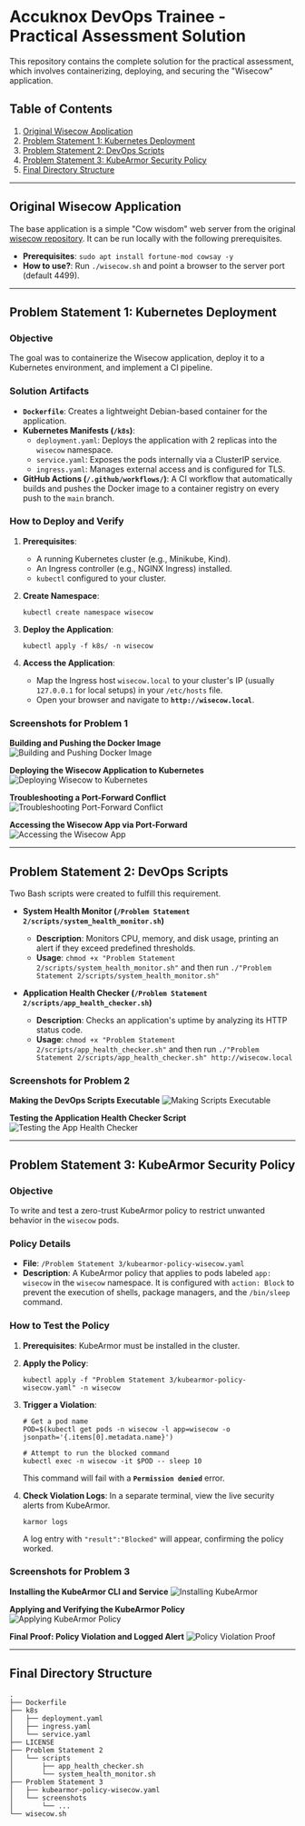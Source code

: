 # Accuknox DevOps Trainee - Practical Assessment Solution

This repository contains the complete solution for the practical assessment, which involves containerizing, deploying, and securing the "Wisecow" application.

## Table of Contents
1. [Original Wisecow Application](#original-wisecow-application)
2. [Problem Statement 1: Kubernetes Deployment](#problem-statement-1-kubernetes-deployment)
3. [Problem Statement 2: DevOps Scripts](#problem-statement-2-devops-scripts)
4. [Problem Statement 3: KubeArmor Security Policy](#problem-statement-3-kubearmor-security-policy)
5. [Final Directory Structure](#final-directory-structure)

---

## Original Wisecow Application

The base application is a simple "Cow wisdom" web server from the original [wisecow repository](https://github.com/nyrahul/wisecow). It can be run locally with the following prerequisites.

* **Prerequisites**: `sudo apt install fortune-mod cowsay -y`
* **How to use?**: Run `./wisecow.sh` and point a browser to the server port (default 4499).

---

## Problem Statement 1: Kubernetes Deployment

### Objective
The goal was to containerize the Wisecow application, deploy it to a Kubernetes environment, and implement a CI pipeline.

### Solution Artifacts
* **`Dockerfile`**: Creates a lightweight Debian-based container for the application.
* **Kubernetes Manifests (`/k8s`)**:
    * `deployment.yaml`: Deploys the application with 2 replicas into the `wisecow` namespace.
    * `service.yaml`: Exposes the pods internally via a ClusterIP service.
    * `ingress.yaml`: Manages external access and is configured for TLS.
* **GitHub Actions (`/.github/workflows/`)**: A CI workflow that automatically builds and pushes the Docker image to a container registry on every push to the `main` branch.

### How to Deploy and Verify
1.  **Prerequisites**:
    * A running Kubernetes cluster (e.g., Minikube, Kind).
    * An Ingress controller (e.g., NGINX Ingress) installed.
    * `kubectl` configured to your cluster.

2.  **Create Namespace**:
    ```shell
    kubectl create namespace wisecow
    ```

3.  **Deploy the Application**:
    ```shell
    kubectl apply -f k8s/ -n wisecow
    ```

4.  **Access the Application**:
    * Map the Ingress host `wisecow.local` to your cluster's IP (usually `127.0.0.1` for local setups) in your `/etc/hosts` file.
    * Open your browser and navigate to **`http://wisecow.local`**.

### Screenshots for Problem 1

**Building and Pushing the Docker Image**
![Building and Pushing Docker Image](https://github.com/mdazamdevops/wisecow/raw/main/screenshots/Building%20and%20Pushing%20the%20Docker%20Image.png)

**Deploying the Wisecow Application to Kubernetes**
![Deploying Wisecow to Kubernetes](https://github.com/mdazamdevops/wisecow/raw/main/screenshots/Deploying%20the%20Wisecow%20Application%20to%20Kubernetes.png)

**Troubleshooting a Port-Forward Conflict**
![Troubleshooting Port-Forward Conflict](https://github.com/mdazamdevops/wisecow/raw/main/screenshots/Troubleshooting%20a%20Port-Forward%20Conflict.png)

**Accessing the Wisecow App via Port-Forward**
![Accessing the Wisecow App](https://github.com/mdazamdevops/wisecow/raw/main/screenshots/Accessing%20the%20Wisecow%20App%20via%20Port-Forward.png)

---

## Problem Statement 2: DevOps Scripts

Two Bash scripts were created to fulfill this requirement.

* **System Health Monitor (`/Problem Statement 2/scripts/system_health_monitor.sh`)**
    * **Description**: Monitors CPU, memory, and disk usage, printing an alert if they exceed predefined thresholds.
    * **Usage**: `chmod +x "Problem Statement 2/scripts/system_health_monitor.sh"` and then run `./"Problem Statement 2/scripts/system_health_monitor.sh"`

* **Application Health Checker (`/Problem Statement 2/scripts/app_health_checker.sh`)**
    * **Description**: Checks an application's uptime by analyzing its HTTP status code.
    * **Usage**: `chmod +x "Problem Statement 2/scripts/app_health_checker.sh"` and then run `./"Problem Statement 2/scripts/app_health_checker.sh" http://wisecow.local`

### Screenshots for Problem 2

**Making the DevOps Scripts Executable**
![Making Scripts Executable](https://github.com/mdazamdevops/wisecow/raw/main/Problem%20Statement%202/scripts/screenshots/Making%20the%20DevOps%20Scripts%20Executable.png)

**Testing the Application Health Checker Script**
![Testing the App Health Checker](https://github.com/mdazamdevops/wisecow/raw/main/Problem%20Statement%202/scripts/screenshots/Testing%20the%20Application%20Health%20Checker%20Script.png)

---

## Problem Statement 3: KubeArmor Security Policy

### Objective
To write and test a zero-trust KubeArmor policy to restrict unwanted behavior in the `wisecow` pods.

### Policy Details
* **File**: `/Problem Statement 3/kubearmor-policy-wisecow.yaml`
* **Description**: A KubeArmor policy that applies to pods labeled `app: wisecow` in the `wisecow` namespace. It is configured with `action: Block` to prevent the execution of shells, package managers, and the `/bin/sleep` command.

### How to Test the Policy
1.  **Prerequisites**: KubeArmor must be installed in the cluster.

2.  **Apply the Policy**:
    ```shell
    kubectl apply -f "Problem Statement 3/kubearmor-policy-wisecow.yaml" -n wisecow
    ```

3.  **Trigger a Violation**:
    ```shell
    # Get a pod name
    POD=$(kubectl get pods -n wisecow -l app=wisecow -o jsonpath='{.items[0].metadata.name}')
    
    # Attempt to run the blocked command
    kubectl exec -n wisecow -it $POD -- sleep 10
    ```
    This command will fail with a **`Permission denied`** error.

4.  **Check Violation Logs**:
    In a separate terminal, view the live security alerts from KubeArmor.
    ```shell
    karmor logs
    ```
    A log entry with `"result":"Blocked"` will appear, confirming the policy worked.

### Screenshots for Problem 3

**Installing the KubeArmor CLI and Service**
![Installing KubeArmor](https://github.com/mdazamdevops/wisecow/raw/main/Problem%20Statement%203/screenshots/Installing%20the%20KubeArmor%20CLI%20and%20Service.png)

**Applying and Verifying the KubeArmor Policy**
![Applying KubeArmor Policy](https://github.com/mdazamdevops/wisecow/raw/main/Problem%20Statement%203/screenshots/Applying%20and%20Verifying%20the%20KubeArmor%20Policy.png)

**Final Proof: Policy Violation and Logged Alert**
![Policy Violation Proof](https://github.com/mdazamdevops/wisecow/raw/main/Problem%20Statement%203/screenshots/Final%20Proof%20Policy%20Violation%20and%20Logged%20Alert.png)

---

## Final Directory Structure
```
.
├── Dockerfile
├── k8s
│   ├── deployment.yaml
│   ├── ingress.yaml
│   └── service.yaml
├── LICENSE
├── Problem Statement 2
│   └── scripts
│       ├── app_health_checker.sh
│       └── system_health_monitor.sh
├── Problem Statement 3
│   ├── kubearmor-policy-wisecow.yaml
│   └── screenshots
│       └── ...
└── wisecow.sh
```